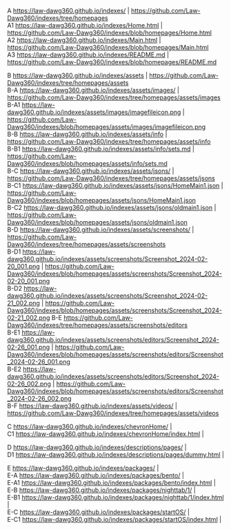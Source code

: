A    https://law-dawg360.github.io/indexes/    |    https://github.com/Law-Dawg360/indexes/tree/homepages    
A1    https://law-dawg360.github.io/indexes/Home.html    |    https://github.com/Law-Dawg360/indexes/blob/homepages/Home.html    
A2    https://law-dawg360.github.io/indexes/Main.html    |    https://github.com/Law-Dawg360/indexes/blob/homepages/Main.html    
A3    https://law-dawg360.github.io/indexes/README.md    |    https://github.com/Law-Dawg360/indexes/blob/homepages/README.md    

B    https://law-dawg360.github.io/indexes/assets    |    https://github.com/Law-Dawg360/indexes/tree/homepages/assets    
B-A    https://law-dawg360.github.io/indexes/assets/images/    |    https://github.com/Law-Dawg360/indexes/tree/homepages/assets/images    
B-A1    https://law-dawg360.github.io/indexes/assets/images/imagefileicon.png    |    https://github.com/Law-Dawg360/indexes/blob/homepages/assets/images/imagefileicon.png    
B-B    https://law-dawg360.github.io/indexes/assets/info    |    https://github.com/Law-Dawg360/indexes/tree/homepages/assets/info    
B-B1    https://law-dawg360.github.io/indexes/assets/info/sets.md    |    https://github.com/Law-Dawg360/indexes/blob/homepages/assets/info/sets.md    
B-C    https://law-dawg360.github.io/indexes/assets/jsons/    |    https://github.com/Law-Dawg360/indexes/tree/homepages/assets/jsons    
B-C1    https://law-dawg360.github.io/indexes/assets/jsons/HomeMain1.json    |    https://github.com/Law-Dawg360/indexes/blob/homepages/assets/jsons/HomeMain1.json    
B-C2    https://law-dawg360.github.io/indexes/assets/jsons/oldmain1.json    |    https://github.com/Law-Dawg360/indexes/blob/homepages/assets/jsons/oldmain1.json    
B-D    https://law-dawg360.github.io/indexes/assets/screenshots/    |    https://github.com/Law-Dawg360/indexes/tree/homepages/assets/screenshots    
B-D1    https://law-dawg360.github.io/indexes/assets/screenshots/Screenshot_2024-02-20_001.png    |    https://github.com/Law-Dawg360/indexes/blob/homepages/assets/screenshots/Screenshot_2024-02-20_001.png    
B-D2    https://law-dawg360.github.io/indexes/assets/screenshots/Screenshot_2024-02-21_002.png    |    https://github.com/Law-Dawg360/indexes/blob/homepages/assets/screenshots/Screenshot_2024-02-21_002.png
B-E    https://github.com/Law-Dawg360/indexes/tree/homepages/assets/screenshots/editors    
B-E1    https://law-dawg360.github.io/indexes/assets/screenshots/editors/Screenshot_2024-02-26_001.png    |    https://github.com/Law-Dawg360/indexes/blob/homepages/assets/screenshots/editors/Screenshot_2024-02-26_001.png    
B-E2    https://law-dawg360.github.io/indexes/assets/screenshots/editors/Screenshot_2024-02-26_002.png    |    https://github.com/Law-Dawg360/indexes/blob/homepages/assets/screenshots/editors/Screenshot_2024-02-26_002.png    
B-F    https://law-dawg360.github.io/indexes/assets/videos/    |    https://github.com/Law-Dawg360/indexes/tree/homepages/assets/videos    

C    https://law-dawg360.github.io/indexes/chevronHome/    |    
C1    https://law-dawg360.github.io/indexes/chevronHome/index.html    |    

D    https://law-dawg360.github.io/indexes/descriptions/pages/    |    
D1    https://law-dawg360.github.io/indexes/descriptions/pages/dummy.html |    

E    https://law-dawg360.github.io/indexes/packages/    |    
E-A    https://law-dawg360.github.io/indexes/packages/bento/    |    
E-A1    https://law-dawg360.github.io/indexes/packages/bento/index.html    |    
E-B    https://law-dawg360.github.io/indexes/packages/nighttab/1/    |    
E-B1    https://law-dawg360.github.io/indexes/packages/nighttab/1/index.html    |    
E-C    https://law-dawg360.github.io/indexes/packages/startOS/    |    
E-C1    https://law-dawg360.github.io/indexes/packages/startOS/index.html    |    
